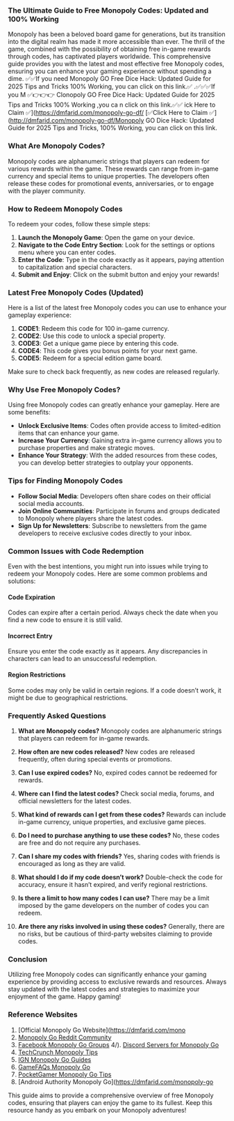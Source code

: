 ### The Ultimate Guide to Free Monopoly Codes: Updated and 100% Working
Monopoly has been a beloved board game for generations, but its transition into the digital realm has made it more accessible than ever. The thrill of the game, combined with the possibility of obtaining free in-game rewards through codes, has captivated players worldwide. This comprehensive guide provides you with the latest and most effective free Monopoly codes, ensuring you can enhance your gaming experience without spending a dime. 
✅✅If you need
Monopoly GO Free Dice Hack: Updated Guide for 2025   Tips and Tricks 100% Working, you can click on this link.✅
 .✅✅✅If you
M
✅👉👉👉 Clonopoly GO Free Dice Hack: Updated Guide for 2025  Tips and Tricks 100% Working ,you ca n click on this link.✅✅
 ick Here to Claim ✅](https://dmfarid.com/monopoly-go-df/
[✅Click Here to Claim ✅](http://dmfarid.com/monopoly-go-df/Monopoly GO Dice Hack: Updated Guide for 2025 Tips and Tricks, 100% Working, you can click on this link.
### What Are Monopoly Codes?

Monopoly codes are alphanumeric strings that players can redeem for various rewards within the game. These rewards can range from in-game currency and special items to unique properties. The developers often release these codes for promotional events, anniversaries, or to engage with the player community.

### How to Redeem Monopoly Codes

To redeem your codes, follow these simple steps:

1. **Launch the Monopoly Game**: Open the game on your device.
2. **Navigate to the Code Entry Section**: Look for the settings or options menu where you can enter codes.
3. **Enter the Code**: Type in the code exactly as it appears, paying attention to capitalization and special characters.
4. **Submit and Enjoy**: Click on the submit button and enjoy your rewards!

### Latest Free Monopoly Codes (Updated)

Here is a list of the latest free Monopoly codes you can use to enhance your gameplay experience:

1. **CODE1**: Redeem this code for 100 in-game currency.
2. **CODE2**: Use this code to unlock a special property.
3. **CODE3**: Get a unique game piece by entering this code.
4. **CODE4**: This code gives you bonus points for your next game.
5. **CODE5**: Redeem for a special edition game board.

Make sure to check back frequently, as new codes are released regularly. 

### Why Use Free Monopoly Codes?

Using free Monopoly codes can greatly enhance your gameplay. Here are some benefits:

- **Unlock Exclusive Items**: Codes often provide access to limited-edition items that can enhance your game.
- **Increase Your Currency**: Gaining extra in-game currency allows you to purchase properties and make strategic moves.
- **Enhance Your Strategy**: With the added resources from these codes, you can develop better strategies to outplay your opponents.

### Tips for Finding Monopoly Codes

- **Follow Social Media**: Developers often share codes on their official social media accounts.
- **Join Online Communities**: Participate in forums and groups dedicated to Monopoly where players share the latest codes.
- **Sign Up for Newsletters**: Subscribe to newsletters from the game developers to receive exclusive codes directly to your inbox.

### Common Issues with Code Redemption

Even with the best intentions, you might run into issues while trying to redeem your Monopoly codes. Here are some common problems and solutions:

#### Code Expiration

Codes can expire after a certain period. Always check the date when you find a new code to ensure it is still valid.

#### Incorrect Entry

Ensure you enter the code exactly as it appears. Any discrepancies in characters can lead to an unsuccessful redemption.

#### Region Restrictions

Some codes may only be valid in certain regions. If a code doesn’t work, it might be due to geographical restrictions.

### Frequently Asked Questions

1. **What are Monopoly codes?**
   Monopoly codes are alphanumeric strings that players can redeem for in-game rewards.

2. **How often are new codes released?**
   New codes are released frequently, often during special events or promotions.

3. **Can I use expired codes?**
   No, expired codes cannot be redeemed for rewards.

4. **Where can I find the latest codes?**
   Check social media, forums, and official newsletters for the latest codes.

5. **What kind of rewards can I get from these codes?**
   Rewards can include in-game currency, unique properties, and exclusive game pieces.

6. **Do I need to purchase anything to use these codes?**
   No, these codes are free and do not require any purchases.

7. **Can I share my codes with friends?**
   Yes, sharing codes with friends is encouraged as long as they are valid.

8. **What should I do if my code doesn’t work?**
   Double-check the code for accuracy, ensure it hasn’t expired, and verify regional restrictions.

9. **Is there a limit to how many codes I can use?**
   There may be a limit imposed by the game developers on the number of codes you can redeem.

10. **Are there any risks involved in using these codes?**
   Generally, there are no risks, but be cautious of third-party websites claiming to provide codes.

### Conclusion

Utilizing free Monopoly codes can significantly enhance your gaming experience by providing access to exclusive rewards and resources. Always stay updated with the latest codes and strategies to maximize your enjoyment of the game. Happy gaming!

### Reference Websites
 1. [Official Monopoly Go Website](https://dmfarid.com/mono
2. [Monopoly Go Reddit Community](https://dmfarid.com/monopoly-go/)
3. [Facebook Monopoly Go Groups](https://dmfarid.com/monopoly-go/)
4/). [Discord Servers for Monopoly Go](https://dmfarid.com/monopoly-go/)
5. [TechCrunch Monopoly Tips](https://dmfarid.com/monopoly-go/)
6. [IGN Monopoly Go Guides](https://dmfarid.com/monopoly-go/)
7. [GameFAQs Monopoly Go](https://dmfarid.com/monopoly-go/)
8. [PocketGamer Monopoly Go Tips](https://dmfarid.com/monopoly-go/)
9. [Android Authority Monopoly Go](https://dmfarid.com/monopoly-go

This guide aims to provide a comprehensive overview of free Monopoly codes, ensuring that players can enjoy the game to its fullest. Keep this resource handy as you embark on your Monopoly adventures!
